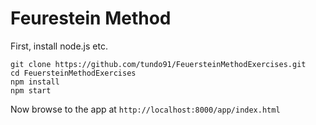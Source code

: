 # Feurestein Method

First, install node.js etc.

```
git clone https://github.com/tundo91/FeuersteinMethodExercises.git
cd FeuersteinMethodExercises
npm install
npm start
```

Now browse to the app at ```http://localhost:8000/app/index.html```